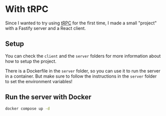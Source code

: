 # With tRPC

Since I wanted to try using [tRPC](https://trpc.io) for the first time, I made a small "project" with a Fastify server and a React client.

## Setup

You can check the `client` and the `server` folders for more information about how to setup the project.

There is a Dockerfile in the `server` folder, so you can use it to run the server in a container. But make sure to follow the instructions in the `server` folder to set the environment variables!

## Run the server with Docker

```bash
docker compose up -d
```

